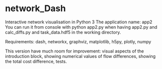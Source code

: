  # network_Dash
 Interactive network visualisation in Python 3
 The application name: app2
 You can run it from console with python app2.py when having app2.py and calc_diffs.py and task_data.hdf5 in the working directory.
 
 Requirements: dash, networkx, graphviz, matplotlib, h5py, plotly, numpy
 
 This version have much room for improvement: visual aspects of the introduction block, showing numerical values of flow differences, showing the total cost difference, tests.

